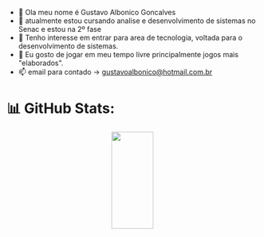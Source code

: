 - 👋 Ola meu nome é Gustavo Albonico Goncalves
- 🌱 atualmente estou cursando analise e desenvolvimento de sistemas no Senac e estou na 2º fase
- 👀 Tenho interesse em entrar para area de tecnologia, voltada para o desenvolvimento de sistemas.
- 💞️ Eu gosto de jogar em meu tempo livre principalmente jogos mais "elaborados".
- 📫 email para contado -> gustavoalbonico@hotmail.com.br

# 📊 GitHub Stats:
<div align="center">  
<!--   <img width="49%" height="195px" src="https://github-readme-stats.vercel.app/api?username=juliatibes&show_icons=true&count_private=true&hide_border=true&title_color=00bfbf&icon_color=00bfbf&text_color=c9d1d9&bg_color=0d1117" alt="Julia Tibes github stats" />  -->
<img width="41%" height="195px" src="https://github-readme-stats.vercel.app/api/top-langs/?username=GustavoAlbonico&layout=compact&hide_border=true&title_color=00bfbf&text_color=00bfbf&bg_color=0d1117" />
</div>
